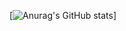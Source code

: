 
[![Anurag's GitHub stats](https://github-readme-stats.vercel.app/api?username=Naickkk&show_icons=true&theme=tokyonight
)]


